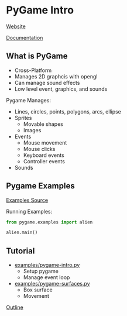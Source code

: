 PyGame Intro
============

[Website](http://www.pygame.org/)

[Documentation](http://www.pygame.org/docs/)

What is PyGame
--------------

* Cross-Platform
* Manages 2D graphcis with opengl 
* Can manage sound effects
* Low level event, graphics, and sounds

Pygame Manages:

* Lines, circles, points, polygons, arcs, ellipse
* Sprites
	* Movable shapes
	* Images
* Events
	* Mouse movement
	* Mouse clicks
	* Keyboard events
	* Controller events
* Sounds

Pygame Examples
---------------

[Examples Source](https://bitbucket.org/pygame/pygame/src/9fcb7abf3185ea321863fea640f8ee444170632f/examples?at=default)

Running Examples:

```python
from pygame.examples import alien

alien.main()
```

Tutorial
--------

* [examples/pygame-intro.py](../examples/pygame-intro.py)
  * Setup pygame
  * Manage event loop
* [examples/pygame-surfaces.py](../examples/pygame-surfaces.py)
  * Box surface
  * Movement

[Outline](../outline.md)
